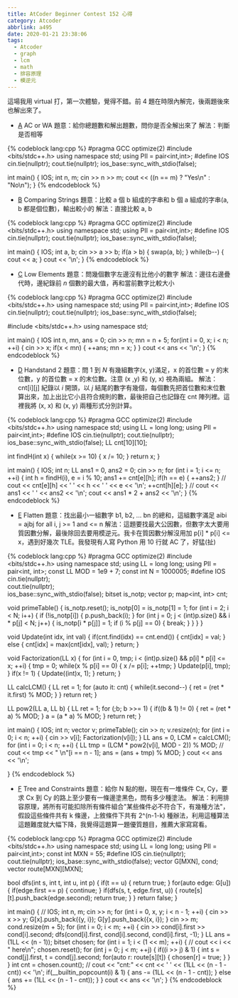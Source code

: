 ```yaml
---
title: AtCoder Beginner Contest 152 心得
category: Atcoder
abbrlink: a495
date: 2020-01-21 23:38:06
tags:
  - Atcoder
  - graph
  - lcm
  - math
  - 排容原理
  - 模逆元
---
```

這場我用 virtual 打，第一次體驗，覺得不錯。前 4 題在時限內解完，後兩題後來也解出來了。
<!-- more -->
* [A](https://atcoder.jp/contests/abc152/tasks/abc152_a) AC or WA
題意：給你總題數和解出題數，問你是否全解出來了
解法：判斷是否相等

{% codeblock lang:cpp %}
#pragma GCC optimize(2)
#include <bits/stdc++.h>
using namespace std;
using PII = pair<int,int>;
#define IOS cin.tie(nullptr); cout.tie(nullptr); ios_base::sync_with_stdio(false);

int main()
{
    IOS;
    int n, m;
    cin >> n >> m;
    cout << ((n == m) ? "Yes\n" : "No\n");
}
{% endcodeblock %}

* [B](https://atcoder.jp/contests/abc152/tasks/abc152_b) Comparing Strings
題意：比較 a 個 b 組成的字串和 b 個 a 組成的字串(a, b 都是個位數)，輸出較小的
解法：直接比較 a, b

{% codeblock lang:cpp %}
#pragma GCC optimize(2)
#include <bits/stdc++.h>
using namespace std;
using PII = pair<int,int>;
#define IOS cin.tie(nullptr); cout.tie(nullptr); ios_base::sync_with_stdio(false);

int main()
{
    IOS;
    int a, b;
    cin >> a >> b;
    if(a > b)
    {
        swap(a, b);
    }
    while(b--)
    {
        cout << a;
    }
    cout << '\n';
}
{% endcodeblock %}

* [C](https://atcoder.jp/contests/abc152/tasks/abc152_c) Low Elements
題意：問幾個數字左邊沒有比他小的數字
解法：邊往右邊疊代時，邊紀錄前 $n$ 個數的最大值，再和當前數字比較大小

{% codeblock lang:cpp %}
#pragma GCC optimize(2)
#include <bits/stdc++.h>
using namespace std;
using PII = pair<int,int>;
#define IOS cin.tie(nullptr); cout.tie(nullptr); ios_base::sync_with_stdio(false);

#include <bits/stdc++.h>
using namespace std;

int main()
{
    IOS
    int n, mn, ans = 0;
    cin >> n;
    mn = n + 5;
    for(int i = 0, x; i < n; ++i)
    {
        cin >> x;
        if(x < mn)
        {
            ++ans;
            mn = x;
        }
    }
    cout << ans << '\n';
}
{% endcodeblock %}

* [D](https://atcoder.jp/contests/abc152/tasks/abc152_d) Handstand 2
題意：問 $1$ 到 $N$ 有幾組數字(x, y)滿足，x 的首位數 = y 的末位數，y 的首位數 = x 的末位數。注意 (x ,y) 和 (y, x) 視為兩組。
解法：cnt[i][j] 紀錄以 $i$ 開頭，以 $j$ 結尾的數字有幾個，每個數先把首位數和末位數算出來，加上出比它小且符合規則的數，最後把自己也記錄在 cnt 陣列裡。這裡我將 (x, x) 和 (x, y) 兩種形式分別計算。

{% codeblock lang:cpp %}
#pragma GCC optimize(2)
#include <bits/stdc++.h>
using namespace std;
using LL = long long;
using PII = pair<int,int>;
#define IOS cin.tie(nullptr); cout.tie(nullptr); ios_base::sync_with_stdio(false);
LL cnt[10][10];

int findH(int x)
{
    while(x >= 10)
    {
        x /= 10;
    }
    return x;
}

int main()
{
    IOS;
    int n;
    LL ans1 = 0, ans2 = 0;
    cin >> n;
    for (int i = 1; i <= n; ++i)
    {
        int h = findH(i), e = i % 10;
        ans1 += cnt[e][h];
        if(h == e)
        {
            ++ans2;
        }
        // cout << cnt[e][h] << ' ' << h << ' ' << e << '\n';
        ++cnt[h][e];
    }
    // cout << ans1 << ' ' << ans2 << '\n';
    cout << ans1 * 2 + ans2 << '\n';
}
{% endcodeblock %}

* [E](https://atcoder.jp/contests/abc152/tasks/abc152_e) Flatten
題意：找出最小一組數字 b1, b2, ... bn 的總和，這組數字滿足 aibi = ajbj for all i, j >= 1 and <= n
解法：這題要找最大公因數，但數字太大要用質因數分解，最後除回去要用模逆元。我卡在質因數分解沒用加 p[i] * p[i] <= x，遇到好幾次 TLE。我發現有人寫 Python 用 10 行就 AC 了，好猛(扯)

{% codeblock lang:cpp %}
#pragma GCC optimize(2)
#include <bits/stdc++.h>
using namespace std;
using LL = long long;
using PII = pair<int, int>;
const LL MOD = 1e9 + 7;
const int N = 1000005;
#define IOS                                                                    \
    cin.tie(nullptr);                                                          \
    cout.tie(nullptr);                                                         \
    ios_base::sync_with_stdio(false);
bitset<N> is_notp;
vector<int> p;
map<int, int> cnt;

void primeTable()
{
    is_notp.reset();
    is_notp[0] = is_notp[1] = 1;
    for (int i = 2; i < N; i++)
    {
        if (!is_notp[i])
        {
            p.push_back(i);
        }
        for (int j = 0; j < (int)p.size() && i * p[j] < N; j++)
        {
            is_notp[i * p[j]] = 1;
            if (i % p[j] == 0)
            {
                break;
            }
        }
    }
}

void Update(int idx, int val)
{
    if(cnt.find(idx) == cnt.end())
    {
        cnt[idx] = val;
    }
    else
    {
        cnt[idx] = max(cnt[idx], val);
    }
    return;
}

void Factorization(LL x)
{
    for (int i = 0, tmp; i < (int)p.size() && p[i] * p[i] <= x; ++i)
    {
        tmp = 0;
        while(x % p[i] == 0)
        {
            x /= p[i];
            ++tmp;
        }
        Update(p[i], tmp);
    }
    if(x != 1)
    {
        Update((int)x, 1);
    }
    return;
}

LL calcLCM() {
    LL ret = 1;
    for (auto it: cnt)
    {
        while(it.second--)
        {
            ret = (ret * it.first) % MOD;
        }
    }
    return ret;
}

LL pow2(LL a, LL b)
{ 
    LL ret = 1;
    for (;b; b >>= 1)
    {
        if((b & 1) != 0)
        {
            ret = (ret * a) % MOD;
        }
        a = (a * a) % MOD;
    }
    return ret;
}

int main()
{
    IOS;
    int n;
    vector<LL> v;
    primeTable();
    cin >> n;
    v.resize(n);
    for (int i = 0; i < n; ++i)
    {
        cin >> v[i];
        Factorization(v[i]);
    }
    LL ans = 0, LCM = calcLCM();
    for (int i = 0; i < n; ++i)
    {
        LL tmp = (LCM * pow2(v[i], MOD - 2)) % MOD;
        // cout << tmp << " \n"[i == n - 1];
        ans = (ans + tmp) % MOD;
    }
    cout << ans << '\n';

}
{% endcodeblock %}

* [F](https://atcoder.jp/contests/abc152/tasks/abc152_f) Tree and Constraints
題意：給你 N 點的樹，現在有一堆條件 Cx, Cy，要求 Cx 到 Cy 的路上至少要有一條邊塗黑色，問有多少種塗法。
解法：利用排容原理，將所有可能扣除所有條件組合"某些條件必不符合下，有幾種方法"，假設這些條件共有 k 條邊，上敘條件下共有 2^(n-1-k) 種辦法，利用這種算法這題難度就大幅下降，我覺得這題算一題優質題目，推薦大家寫寫看。

{% codeblock lang:cpp %}
#pragma GCC optimize(2)
#include <bits/stdc++.h>
using namespace std;
using LL = long long;
using PII = pair<int,int>;
const int MXN = 55;
#define IOS cin.tie(nullptr); cout.tie(nullptr); ios_base::sync_with_stdio(false);
vector<PII> G[MXN], cond;
vector<int> route[MXN][MXN];

bool dfs(int s, int t, int u, int p)
{
    if(t == u)
    {
        return true;
    }
    for(auto edge: G[u])
    {
        if(edge.first == p)
        {
            continue;
        }
        if(dfs(s, t, edge.first, u))
        {
            route[s][t].push_back(edge.second);
            return true;
        }
    }
    return false;
}

int main()
{
    // IOS;
    int n, m;
    cin >> n;
    for (int i = 0, x, y; i < n - 1; ++i)
    {
        cin >> x >> y;
        G[x].push_back({y, i});
        G[y].push_back({x, i});
    }
    cin >> m;
    cond.resize(m + 5);
    for (int i = 0; i < m; ++i)
    {
        cin >> cond[i].first >> cond[i].second;
        dfs(cond[i].first, cond[i].second, cond[i].first, -1);
    }
    LL ans = (1LL << (n - 1));
    bitset<MXN> chosen;
    for (int i = 1; i < (1 << m); ++i)
    {
        // cout << i << " here\n";
        chosen.reset();
        for (int j = 0; j < m; ++j)
        {
            if((i >> j) & 1)
            {
                int s = cond[j].first, t = cond[j].second;
                for(auto r: route[s][t])
                {
                    chosen[r] = true;
                }
            }
        }
        int cnt = chosen.count();
        // cout << "cnt:" << cnt << ' ' << (1LL << (n - 1 - cnt)) << '\n';
        if(__builtin_popcount(i) & 1)
        {
            ans -= (1LL << (n - 1 - cnt));
        }
        else
        {
            ans += (1LL << (n - 1 - cnt));
        }
    }
    cout << ans << '\n';
}
{% endcodeblock %}
